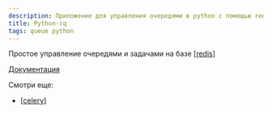 ```yaml
---
description: Приложение для управления очередями в python с помощью redis
title: Python-rq
tags: queue python
---
```

Простое управление очередями и задачами на базе [[redis]]

[Документация](https://python-rq.org/)

Смотри еще:

- [[celery]]

[//begin]: # "Autogenerated link references for markdown compatibility"
[redis]: redis "Redis"
[celery]: celery "Celery"
[//end]: # "Autogenerated link references"